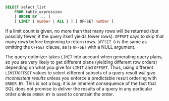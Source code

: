 ```SQL
SELECT select_list
    FROM table_expression
    [ ORDER BY ... ]
    [ LIMIT { number | ALL } ] [ OFFSET number ]
```

If a limit count is given, no more than that many rows will be returned (but possibly fewer, if the query itself yields fewer rows).
`OFFSET` says to skip that many rows before beginning to return rows. `OFFSET 0` is the same as omitting the `OFFSET` clause, as is `OFFSET` with a NULL argument.

The query optimizer takes `LIMIT` into account when generating query plans, so you are very likely to get different plans (yielding different row orders) depending on what you give for `LIMIT` and `OFFSET`. Thus, using different `LIMIT`/`OFFSET` values to select different subsets of a query result _will give inconsistent results_ unless you enforce a predictable result ordering with `ORDER BY`. This is not a bug; it is an inherent consequence of the fact that SQL does not promise to deliver the results of a query in any particular order unless `ORDER BY` is used to constrain the order.